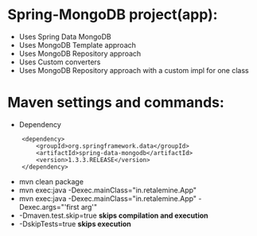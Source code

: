 Spring-MongoDB project(app):
============================
 * Uses Spring Data MongoDB
 * Uses MongoDB Template approach
 * Uses MongoDB Repository approach
 * Uses Custom converters
 * Uses MongoDB Repository approach with a custom impl for one class

Maven settings and commands:
============================
 * Dependency
```
    <dependency>
        <groupId>org.springframework.data</groupId>
        <artifactId>spring-data-mongodb</artifactId>
        <version>1.3.3.RELEASE</version>
    </dependency>
```
 * mvn clean package
 * mvn exec:java -Dexec.mainClass="in.retalemine.App"
 * mvn exec:java -Dexec.mainClass="in.retalemine.App" -Dexec.args="'first arg'"
 * -Dmaven.test.skip=true __skips compilation and execution__ 
 * -DskipTests=true __skips execution__
